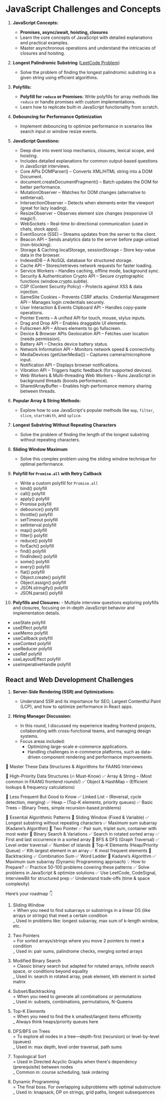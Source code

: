 # JavaScript Challenges and Concepts

1.  **JavaScript Concepts:**
    - **Promises, async/await, hoisting, closures**
    - Learn the core concepts of JavaScript with detailed explanations and practical examples.
    - Master asynchronous operations and understand the intricacies of closures and hoisting.
2.  **Longest Palindromic Substring** ([LeetCode Problem](https://leetcode.com/problems/longest-palindromic-substring/))

    - Solve the problem of finding the longest palindromic substring in a given string using efficient algorithms.

3.  **Polyfills:**

    - **Polyfill for `reduce` or Promises:** Write polyfills for array methods like `reduce` or handle promises with custom implementations.
    - Learn how to replicate built-in JavaScript functionality from scratch.

4.  **Debouncing for Performance Optimization**

    - Implement debouncing to optimize performance in scenarios like search input or window resize events.

5.  **JavaScript Questions:**

    - Deep dive into event loop mechanics, closures, lexical scope, and hoisting.
    - Includes detailed explanations for common output-based questions in JavaScript interviews.
    - Core APIs DOMParser() – Converts XML/HTML string into a DOM Document.
    - document.createDocumentFragment() – Batch updates the DOM for better performance.
    - MutationObserver – Watches for DOM changes (alternative to setInterval).
    - IntersectionObserver – Detects when elements enter the viewport (great for lazy loading).
    - ResizeObserver – Observes element size changes (responsive UI magic!).
    - WebSockets – Real-time bi-directional communication (used in chats, stock apps).
    - EventSource (SSE) – Streams updates from the server to the client.
    - Beacon API – Sends analytics data to the server before page unload (non-blocking).
    - Storage & Caching localStorage, sessionStorage – Store key-value data in the browser.
    - IndexedDB – A NoSQL database for structured storage.
    - Cache API – Stores/retrieves network requests for faster loading.
    - Service Workers – Handles caching, offline mode, background sync.
    - Security & Authentication Crypto API – Secure cryptographic functions (window.crypto.subtle).
    - CSP (Content Security Policy) – Protects against XSS & data injection.
    - SameSite Cookies – Prevents CSRF attacks. Credential Management API – Manages login credentials securely.
    - User Interaction & Events Clipboard API – Handles copy-paste operations.
    - Pointer Events – A unified API for touch, mouse, stylus inputs.
    - Drag and Drop API – Enables draggable UI elements.
    - Fullscreen API – Allows elements to go fullscreen.
    - Device & Browser APIs Geolocation API – Fetches user location (needs permission).
    - Battery API – Checks device battery status.
    - Network Information API – Monitors network speed & connectivity.
    - MediaDevices (getUserMedia()) – Captures camera/microphone input.
    - Notification API – Displays browser notifications.
    - Vibration API – Triggers haptic feedback (for supported devices).
    - Web Workers & Multi-threading Web Workers – Runs JavaScript in background threads (boosts performance).
    - SharedArrayBuffer – Enables high-performance memory sharing between threads.

6.  **Popular Array & String Methods:**

    - Explore how to use JavaScript's popular methods like `map`, `filter`, `slice`, `startsWith`, and `splice`.

7.  **Longest Substring Without Repeating Characters**

    - Solve the problem of finding the length of the longest substring without repeating characters.

8.  **Sliding Window Maximum**

    - Solve this complex problem using the sliding window technique for optimal performance.

9.  **Polyfill for `Promise.all` with Retry Callback**

    - Write a custom polyfill for `Promise.all`
    - bind() polyfill
    - call() polyfill
    - apply() polyfill
    - Promise polyfill
    - debounce() polyfill
    - throttle() polyfill
    - setTimeout polyfill
    - setInterval polyfill
    - map() polyfill
    - filter() polyfill
    - reduce() polyfill
    - forEach() polyfill
    - find() polyfill
    - findIndex() polyfill
    - some() polyfill
    - every() polyfill
    - flat() polyfill
    - Object.create() polyfill
    - Object.assign() polyfill
    - JSON.stringify() polyfill
    - JSON.parse() polyfill

10. **Polyfills and Closures:** - Multiple interview questions exploring polyfills and closures, focusing on in-depth JavaScript behavior and implementation details.

- useState polyfill
- useEffect polyfill
- useMemo polyfill
- useCallback polyfill
- useContext polyfill
- useReducer polyfill
- useRef polyfill
- useLayoutEffect polyfill
- useImperativeHandle polyfill

## React and Web Development Challenges

1. **Server-Side Rendering (SSR) and Optimizations:**

   - Understand SSR and its importance for SEO, Largest Contentful Paint (LCP), and how to optimize performance in React apps.

2. **Hiring Manager Discussion:**
   - In this round, I discussed my experience leading frontend projects, collaborating with cross-functional teams, and managing design systems.
   - Focus areas included:
     - Optimizing large-scale e-commerce applications.
     - Handling challenges in e-commerce platforms, such as data-driven component rendering and performance improvements.

📌 Master These Data Structures & Algorithms for FAANG Interviews

🔹 High-Priority Data Structures (🔥 Must-Know)
✅ Array & String – (Most common in FAANG frontend rounds!)
✅ Object & HashMap – (Efficient lookups & frequency calculations)

🔸 Less Frequent But Good to Know
✅ Linked List – (Reversal, cycle detection, merging)
✅ Heap – (Top-K elements, priority queues)
✅ Basic Trees – (Binary Trees, simple recursion-based problems)

🚀 Essential Algorithmic Patterns
🔹 Sliding Window (Fixed & Variable)
✅ Longest substring without repeating characters
✅ Maximum sum subarray (Kadane’s Algorithm)
🔹 Two Pointer
✅ Pair sum, triplet sum, container with most water
🔹 Binary Search & Variations
✅ Search in rotated sorted array
✅ First and last occurrence in a sorted array
🔹 BFS & DFS (Graph Traversal)
✅ Level order traversal
✅ Number of islands
🔹 Top-K Elements (Heap/Priority Queue)
✅ Kth largest element in an array
✅ K most frequent elements
🔹 Backtracking
✅ Combination Sum
✅ Word Ladder
🔹 Kadane’s Algorithm
✅ Maximum sum subarray (Dynamic Programming approach)
💡 How to Prepare?
✅ Practice 50-100 problems covering these patterns
✅ Solve problems in JavaScript & optimize solutions
✅ Use LeetCode, CodeSignal, InterviewBit for structured prep
✅ Understand trade-offs (time & space complexity)

Here’s your roadmap 👇

1. Sliding Window  
   = When you need to find subarrays or substrings in a linear DS (like arrays or strings) that meet a certain condition  
   \_ Used in problems like: longest subarray, max sum of k-length window, etc.

2. Two Pointers  
   = For sorted arrays/strings where you move 2 pointers to meet a condition  
   \_ Used in: pair sums, palindrome checks, merging sorted arrays

3. Modified Binary Search  
   = Classic binary search but adapted for rotated arrays, infinite search space, or conditions beyond equality  
   \_ Used in: search in rotated array, peak element, kth element in sorted matrix

4. Subset/Backtracking  
   = When you need to generate all combinations or permutations  
   \_ Used in: subsets, combinations, permutations, N-Queens

5. Top-K Elements  
   = When you need to find the k smallest/largest items efficiently  
   \_ Always think heaps/priority queues here

6. DFS/BFS on Trees  
   = To explore all nodes in a tree—depth-first (recursion) or level-by-level (queues)  
   \_ Used in: max depth, level order traversal, path sums

7. Topological Sort  
   = Used in Directed Acyclic Graphs when there's dependency (prerequisite) between nodes  
   \_ Common in: course scheduling, task ordering

8. Dynamic Programming  
   = The final boss. For overlapping subproblems with optimal substructure  
   \_ Used in: knapsack, DP on strings, grid paths, longest subsequences
